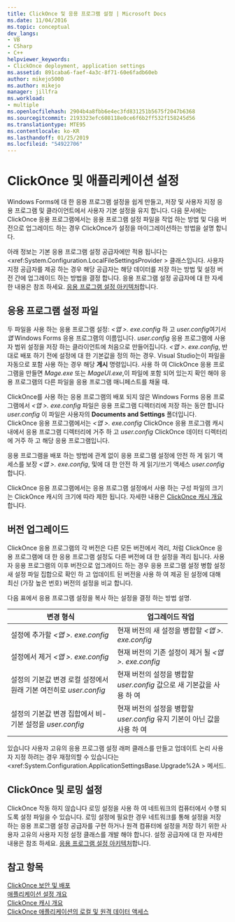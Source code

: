 ```yaml
---
title: ClickOnce 및 응용 프로그램 설정 | Microsoft Docs
ms.date: 11/04/2016
ms.topic: conceptual
dev_langs:
- VB
- CSharp
- C++
helpviewer_keywords:
- ClickOnce deployment, application settings
ms.assetid: 891caba6-faef-4a3c-8f71-60e6fadb60eb
author: mikejo5000
ms.author: mikejo
manager: jillfra
ms.workload:
- multiple
ms.openlocfilehash: 2904b4a8fbb6e4ec3fd831251b5675f2047b6368
ms.sourcegitcommit: 2193323efc608118e0ce6f6b2ff532f158245d56
ms.translationtype: MTE95
ms.contentlocale: ko-KR
ms.lasthandoff: 01/25/2019
ms.locfileid: "54922706"
---
```

# <a name="clickonce-and-application-settings"></a>ClickOnce 및 애플리케이션 설정
Windows Forms에 대 한 응용 프로그램 설정을 쉽게 만들고, 저장 및 사용자 지정 응용 프로그램 및 클라이언트에서 사용자 기본 설정을 유지 합니다. 다음 문서에는 ClickOnce 응용 프로그램에서는 응용 프로그램 설정 파일을 작업 하는 방법 및 다음 버전으로 업그레이드 하는 경우 ClickOnce가 설정을 마이그레이션하는 방법을 설명 합니다.  
  
 아래 정보는 기본 응용 프로그램 설정 공급자에만 적용 됩니다는 \<xref:System.Configuration.LocalFileSettingsProvider > 클래스입니다. 사용자 지정 공급자를 제공 하는 경우 해당 공급자는 해당 데이터를 저장 하는 방법 및 설정 버전 간에 업그레이드 하는 방법을 결정 합니다. 응용 프로그램 설정 공급자에 대 한 자세한 내용은 참조 하세요. [응용 프로그램 설정 아키텍처](/dotnet/framework/winforms/advanced/application-settings-architecture)합니다.  
  
## <a name="application-settings-files"></a>응용 프로그램 설정 파일  
 두 파일을 사용 하는 응용 프로그램 설정:  *\<앱 >. exe.config* 하 고 *user.config*여기서 *앱* Windows Forms 응용 프로그램의 이름입니다. *user.config* 응용 프로그램에 사용자 범위 설정을 저장 하는 클라이언트에 처음으로 만들어집니다. *\<앱 >. exe.config*, 반대로 배포 하기 전에 설정에 대 한 기본값을 정의 하는 경우. Visual Studio는이 파일을 자동으로 포함 사용 하는 경우 해당 **게시** 명령입니다. 사용 하 여 ClickOnce 응용 프로그램을 만들면 *Mage.exe* 또는 *MageUI.exe*,이 파일에 포함 되어 있는지 확인 해야 응용 프로그램의 다른 파일을 응용 프로그램 매니페스트를 채울 때.  
  
 ClickOnce를 사용 하는 응용 프로그램의 배포 되지 않은 Windows Forms 응용 프로그램에서  *\<앱 >. exe.config* 파일은 응용 프로그램 디렉터리에 저장 하는 동안 합니다 *user.config* 이 파일은 사용자의 **Documents and Settings** 폴더입니다. ClickOnce 응용 프로그램에서는  *\<앱 >. exe.config* ClickOnce 응용 프로그램 캐시 내에서 응용 프로그램 디렉터리에 거주 하 고 *user.config* ClickOnce 데이터 디렉터리에 거주 하 고 해당 응용 프로그램입니다.  
  
 응용 프로그램을 배포 하는 방법에 관계 없이 응용 프로그램 설정에 안전 하 게 읽기 액세스를 보장  *\<앱 >. exe.config*, 및에 대 한 안전 하 게 읽기/쓰기 액세스 *user.config*합니다.  
  
 ClickOnce 응용 프로그램에서는 응용 프로그램 설정에서 사용 하는 구성 파일의 크기는 ClickOnce 캐시의 크기에 따라 제한 됩니다. 자세한 내용은 [ClickOnce 캐시 개요](../deployment/clickonce-cache-overview.md)합니다.  
  
## <a name="version-upgrades"></a>버전 업그레이드  
 ClickOnce 응용 프로그램의 각 버전은 다른 모든 버전에서 격리, 처럼 ClickOnce 응용 프로그램에 대 한 응용 프로그램 설정도 다른 버전에 대 한 설정을 격리 됩니다. 사용자 응용 프로그램의 이후 버전으로 업그레이드 하는 경우 응용 프로그램 설정 병합 설정 새 설정 파일 집합으로 확인 하 고 업데이트 된 버전을 사용 하 여 제공 된 설정에 대해 최신 (가장 높은 번호) 버전의 설정을 비교 합니다.  
  
 다음 표에서 응용 프로그램 설정을 복사 하는 설정을 결정 하는 방법 설명.  
  
|변경 형식|업그레이드 작업|  
|--------------------|--------------------|  
|설정에 추가할  *\<앱 >. exe.config*|현재 버전의 새 설정을 병합할  *\<앱 >. exe.config*|  
|설정에서 제거  *\<앱 >. exe.config*|현재 버전의 기존 설정이 제거 될  *\<앱 >. exe.config*|  
|설정의 기본값 변경 로컬 설정에서 원래 기본 여전히로 *user.config*|현재 버전의 설정을 병합할 *user.config* 값으로 새 기본값을 사용 하 여|  
|설정의 기본값 변경 집합에서 비-기본 설정을 *user.config*|현재 버전의 설정을 병합할 *user.config* 유지 기본이 아닌 값을 사용 하 여|  
  
있습니다 사용자 고유의 응용 프로그램 설정 래퍼 클래스를 만들고 업데이트 논리 사용자 지정 하려는 경우 재정의할 수 있습니다는 \<xref:System.Configuration.ApplicationSettingsBase.Upgrade%2A > 메서드.  
  
## <a name="clickonce-and-roaming-settings"></a>ClickOnce 및 로밍 설정  
 ClickOnce 작동 하지 않습니다 로밍 설정을 사용 하 여 네트워크의 컴퓨터에서 수행 되도록 설정 파일을 수 있습니다. 로밍 설정에 필요한 경우 네트워크를 통해 설정을 저장 하는 응용 프로그램 설정 공급자를 구현 하거나 원격 컴퓨터에 설정을 저장 하기 위한 사용자 고유의 사용자 지정 설정 클래스를 개발 해야 합니다. 설정 공급자에 대 한 자세한 내용은 참조 하세요. [응용 프로그램 설정 아키텍처](/dotnet/framework/winforms/advanced/application-settings-architecture)합니다.  
  
## <a name="see-also"></a>참고 항목  
 [ClickOnce 보안 및 배포](../deployment/clickonce-security-and-deployment.md)   
 [애플리케이션 설정 개요](/dotnet/framework/winforms/advanced/application-settings-overview)   
 [ClickOnce 캐시 개요](../deployment/clickonce-cache-overview.md)   
 [ClickOnce 애플리케이션의 로컬 및 원격 데이터 액세스](../deployment/accessing-local-and-remote-data-in-clickonce-applications.md)